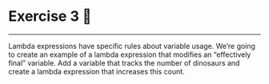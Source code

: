 # Exercise 3 🤔
___
Lambda expressions have specific rules about variable usage. We’re going to create an example
of a lambda expression that modifies an “effectively final” variable. Add a variable that tracks
the number of dinosaurs and create a lambda expression that increases this count.
